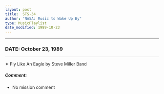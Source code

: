 ```yaml
---
layout: post
title:  STS-34
author: "NASA: Music to Wake Up By"
type: MusicPlaylist
date_modified: 1989-10-23
---
```


----
### DATE: October 23, 1989
----
✦ Fly Like An Eagle by Steve Miller Band

##### Comment:
* No mission comment
